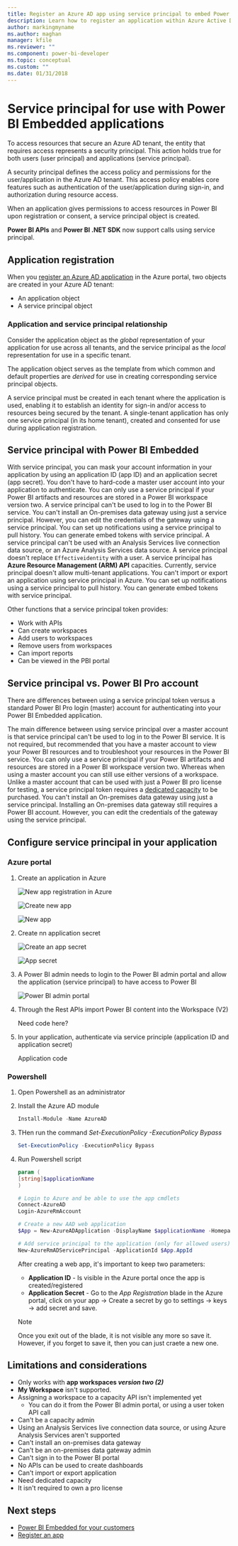 ```yaml
---
title: Register an Azure AD app using service principal to embed Power BI content
description: Learn how to register an application within Azure Active Directory using service principal for use with embedding Power BI content.
author: markingmyname
ms.author: maghan
manager: kfile
ms.reviewer: ""
ms.component: power-bi-developer
ms.topic: conceptual
ms.custom: ""
ms.date: 01/31/2018
---
```


# Service principal for use with Power BI Embedded applications

To access resources that secure an Azure AD tenant, the entity that requires access represents a security principal. This action holds true for both users (user principal) and applications (service principal).

A security principal defines the access policy and permissions for the user/application in the Azure AD tenant. This access policy enables core features such as authentication of the user/application during sign-in, and authorization during resource access.

When an application gives permissions to access resources in Power BI upon registration or consent, a service principal object is created.

**Power BI APIs** and **Power BI .NET SDK** now support calls using service principal.

## Application registration

When you [register an Azure AD application](register-app.md) in the Azure portal, two objects are created in your Azure AD tenant:

- An application object
- A service principal object

### Application and service principal relationship

Consider the application object as the *global* representation of your application for use across all tenants, and the service principal as the *local* representation for use in a specific tenant.

The application object serves as the template from which common and default properties are *derived* for use in creating corresponding service principal objects.

A service principal must be created in each tenant where the application is used, enabling it to establish an identity for sign-in and/or access to resources being secured by the tenant. A single-tenant application has only one service principal (in its home tenant), created and consented for use during application registration.

## Service principal with Power BI Embedded

With service principal, you can mask your account information in your application by using an application ID (app ID) and an application secret (app secret). You don't have to hard-code a master user account into your application to authenticate. You can only use a service principal if your Power BI artifacts and resources are stored in a Power BI workspace version two. A service principal can't be used to log in to the Power BI service. You can't install an On-premises data gateway using just a service principal. However, you can edit the credentials of the gateway using a service principal. You can set up notifications using a service principal to pull history. You can generate embed tokens with service principal. A service principal can't be used with an Analysis Services live connection data source, or an Azure Analysis Services data source. A service principal doesn't replace `Effectiveidentity` with a user. A service principal has **Azure Resource Management (ARM) API** capacities. Currently, service principal doesn't allow multi-tenant applications. You can't import or export an application using service principal in Azure. You can set up notifications using a service principal to pull history. You can generate embed tokens with service principal.

Other functions that a service principal token provides:

- Work with APIs
- Can create workspaces
- Add users to workspaces
- Remove users from workspaces
- Can import reports
- Can be viewed in the PBI portal

## Service principal vs. Power BI Pro account

There are differences between using a service principal token versus a standard Power BI Pro login (master) account for authenticating into your Power BI Embedded application.

The main difference between using service principal over a master account is that service principal can't be used to log in to the Power BI service. It is not required, but recommended that you have a master account to view your Power BI resources and to troubleshoot your resources in the Power BI service. You can only use a service principal if your Power BI artifacts and resources are stored in a Power BI workspace version two. Whereas when using a master account you can still use either versions of a workspace.  Unlike a master account that can be used with just a Power BI pro license for testing, a service principal token requires a [dedicated capacity](azure-pbie-create-capacity.md) to be purchased. You can't install an On-premises data gateway using just a service principal. Installing an On-premises data gateway still requires a Power BI account. However, you can edit the credentials of the gateway using the service principal.

## Configure service principal in your application

### Azure portal

1. Create an application in Azure

    ![New app registration in Azure](media/embed-service-principal/new-app-reg.png)

    ![Create new app](media/embed-service-principal/new-app-create.png)

    ![New app](media/embed-service-principal/new-app.png)

2. Create nn application secret

    ![Create an app secret](media/embed-service-principal/app-secret-create.png)

    ![App secret](media/embed-service-principal/app-secret.png)

3. A Power BI admin needs to login to the Power BI admin portal and allow the application (service principal) to have access to Power BI

    ![Power BI admin portal](media/embed-service-principal/admin-portal.png)

4. Through the Rest APIs import Power BI content into the Workspace (V2)

    Need code here?

5. In your application, authenticate via service principle (application ID and application secret)

    Application code

### Powershell

1. Open Powershell as an administrator

2. Install the Azure AD module

    ```powershell
    Install-Module -Name AzureAD
    ```
3. THen run the command *Set-ExecutionPolicy -ExecutionPolicy Bypass*

    ```powershell
    Set-ExecutionPolicy -ExecutionPolicy Bypass
    ```
4. Run Powershell script

    ```powershell
    param (
    [string]$applicationName
    )

    # Login to Azure and be able to use the app cmdlets
    Connect-AzureAD
    Login-AzureRmAccount

    # Create a new AAD web application
    $App = New-AzureADApplication -DisplayName $applicationName -Homepage "https://localhost:44322" -ReplyUrls "https://localhost:44322"

    # Add service principal to the application (only for allowed users)
    New-AzureRmADServicePrincipal -ApplicationId $App.AppId
    ```
    After creating a web app, it's important to keep two parameters:

    - **Application ID** - Is visible in the Azure portal once the app is created/registered
    - **Application Secret** - Go to the *App Registration* blade in the Azure portal, click on your app -> Create a secret by go to settings -> keys -> add secret and save.

    > [!Note]
    > Once you exit out of the blade, it is not visible any more so save it. However, if you forget to save it, then you can just craete a new one.

## Limitations and considerations

- Only works with **app workspaces *version two (2)***
- **My Workspace** isn't supported.
- Assigning a workspace to a capacity API isn't implemented yet
    - You can do it from the Power BI admin portal, or using a user token API call
- Can't be a capacity admin
- Using an Analysis Services live connection data source, or using Azure Analysis Services aren't supported
- Can't install an on-premises data gateway
- Can't be an on-premises data gateway admin
- Can't sign in to the Power BI portal
- No APIs can be used to create dashboards
- Can't import or export application
- Need dedicated capacity
- It isn't required to own a pro license

## Next steps

- [Power BI Embedded for your customers](embed-sample-for-customers.md)
- [Register an app](register-app.md)